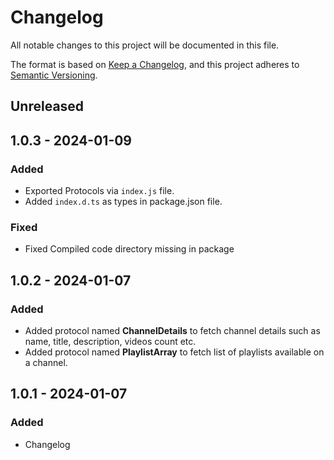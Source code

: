 # Changelog

All notable changes to this project will be documented in this file.

The format is based on [Keep a Changelog](https://keepachangelog.com/en/1.0.0/), and this project adheres to
[Semantic Versioning](https://semver.org/spec/v2.0.0.html).

## Unreleased

## 1.0.3 - 2024-01-09
### Added
- Exported Protocols via `index.js` file.
- Added `index.d.ts` as types in package.json file.

### Fixed
- Fixed Compiled code directory missing in package

## 1.0.2 - 2024-01-07
### Added
- Added protocol named **ChannelDetails** to fetch channel details such as name, title, description, videos count etc.
- Added protocol named **PlaylistArray** to fetch list of playlists available on a channel.

## 1.0.1 - 2024-01-07
### Added
- Changelog
